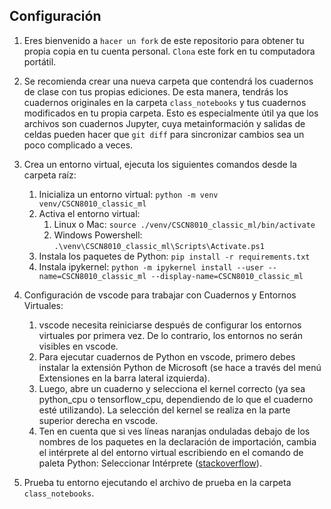 ## Configuración

1. Eres bienvenido a `hacer un fork` de este repositorio para obtener tu propia copia en tu cuenta personal. `Clona` este fork en tu computadora portátil.

2. Se recomienda crear una nueva carpeta que contendrá los cuadernos de clase con tus propias ediciones. De esta manera, tendrás los cuadernos originales en la carpeta `class_notebooks` y tus cuadernos modificados en tu propia carpeta. Esto es especialmente útil ya que los archivos son cuadernos Jupyter, cuya metainformación y salidas de celdas pueden hacer que `git diff` para sincronizar cambios sea un poco complicado a veces.

3. Crea un entorno virtual, ejecuta los siguientes comandos desde la carpeta raíz:
    1. Inicializa un entorno virtual: `python -m venv venv/CSCN8010_classic_ml`
    2. Activa el entorno virtual:
        1. Linux o Mac: `source ./venv/CSCN8010_classic_ml/bin/activate`
        2. Windows Powershell: `.\venv\CSCN8010_classic_ml\Scripts\Activate.ps1`
    3. Instala los paquetes de Python: `pip install -r requirements.txt`
    4. Instala ipykernel: `python -m ipykernel install --user --name=CSCN8010_classic_ml --display-name=CSCN8010_classic_ml`

4. Configuración de vscode para trabajar con Cuadernos y Entornos Virtuales:
    1. vscode necesita reiniciarse después de configurar los entornos virtuales por primera vez. De lo contrario, los entornos no serán visibles en vscode.
    2. Para ejecutar cuadernos de Python en vscode, primero debes instalar la extensión Python de Microsoft (se hace a través del menú Extensiones en la barra lateral izquierda).
    3. Luego, abre un cuaderno y selecciona el kernel correcto (ya sea python_cpu o tensorflow_cpu, dependiendo de lo que el cuaderno esté utilizando). La selección del kernel se realiza en la parte superior derecha en vscode.
    4. Ten en cuenta que si ves líneas naranjas onduladas debajo de los nombres de los paquetes en la declaración de importación, cambia el intérprete al del entorno virtual escribiendo en el comando de paleta Python: Seleccionar Intérprete ([stackoverflow](https://stackoverflow.com/a/72721797/10006823)).

5. Prueba tu entorno ejecutando el archivo de prueba en la carpeta `class_notebooks`.
